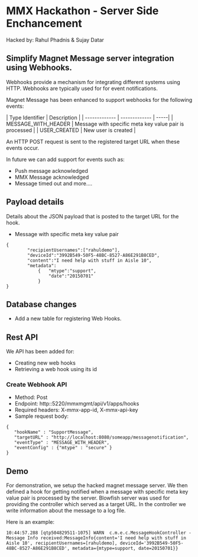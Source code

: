 MMX Hackathon - Server Side Enchancement
========================================
Hacked by: Rahul Phadnis & Sujay Datar

Simplify Magnet Message server integration using Webhooks.
----------------------------------------------------------

Webhooks provide a mechanism for integrating different systems using HTTP. Webhooks are typically used for
for event notifications.

Magnet Message has been enhanced to support webhooks for the following events:

| Type Identifier | Description |
| ------------- | ------------- | -----|
| MESSAGE_WITH_HEADER | Message with specific meta key value pair is processed |
| USER_CREATED        | New user is created |


An HTTP POST request is sent to the registered target URL when these events occur.

In future we can add support for events such as:
- Push message acknowledged
- MMX Message acknowledged
- Message timed out
and more....

## Payload details
Details about the JSON payload that is posted to the target URL for the hook.
 
* Message with specific meta key value pair
````
{
        "recipientUsernames":["rahuldemo"],
        "deviceId":"3992B549-50F5-48BC-8527-A86E291B8CED",
        "content":"I need help with stuff in Aisle 10",
        "metadata":
            {   "mtype":"support",
                "date":"20150701"
            }
}
````    

## Database changes

- Add a new table for registering Web Hooks.

## Rest API
We API has been added for:
- Creating new web hooks
- Retrieving a web hook using its id

###  Create Webhook API
* Method: Post
* Endpoint: http:<server>:5220/mmxmgmt/api/v1/apps/hooks
* Required headers: X-mmx-app-id, X-mmx-api-key
* Sample request body:
```
{
   "hookName" : "SupportMessage",
   "targetURL" : "http://localhost:8080/someapp/messagenotification",
   "eventType" : "MESSAGE_WITH_HEADER",
   "eventConfig" : {"mtype" : "secure" }
}
```


## Demo
For demonstration, we setup the hacked magnet message server. We then defined a hook for getting notified when a message with specific meta key value pair is 
processed by the server. Blowfish server was used for providing the controller which served as a target URL. 
In the controller we write information about the message to a log file.

Here is an example:
```
10:44:57.288 [qtp504829511-1075] WARN  c.m.e.c.MessageHookController - Message Info received:MessageInfo{content='I need help with stuff in Aisle 10', recipientUsernames=[rahuldemo], deviceId='3992B549-50F5-48BC-8527-A86E291B8CED', metadata={mtype=support, date=20150701}}

```


